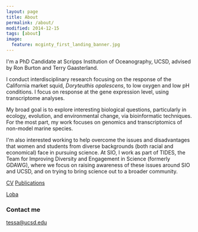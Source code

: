 ```yaml
---
layout: page
title: About
permalink: /about/
modified: 2014-12-15
tags: [about]
image:
  feature: mcginty_first_landing_banner.jpg
---
```



I'm a PhD Candidate at Scripps Institution of Oceanography, UCSD, advised by Ron Burton and Terry Gaasterland. 

I conduct interdisciplinary research focusing on the response of the California market squid, *Doryteuthis opalescens*, to low oxygen and low pH conditions. I focus on response at the gene expression level, using transcriptome analyses. 


My broad goal is to explore interesting biological questions, particularly in ecology, evolution, and environmental change, via bioinformatic techniques. For the most part, my work focuses on genomics and transcriptomics of non-model marine species. 


I'm also interested working to help overcome the issues and disadvantages that women and students from diverse backgrounds (both racial and economical) face in pursuing science. At SIO, I work as part of TIDES, the Team for Improving Diversity and Engagement in Science (formerly GDAWG), where we focus on raising awareness of these issues around SIO and UCSD, and on trying to bring science out to a broader community.


[CV](http://bluegenes.github.io/cv/)       [Publications](http://bluegenes.github.io/publications/)

[Loba](http://bluegenes.github.io/loba/) 


### Contact me
[tessa@ucsd.edu](mailto:tessa@ucsd.edu)
